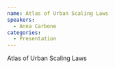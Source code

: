```yaml
--- 
name: Atlas of Urban Scaling Laws
speakers: 
  - Anna Carbone
categories:
  - Presentation
---
```


Atlas of Urban Scaling Laws